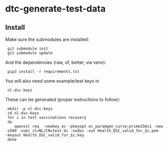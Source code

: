 # dtc-generate-test-data

## Install

Make sure the submodules are installed:

     git submodule init
     git submodule update

And the dependencies (raw, of, better, via venv):

     pip3 install -r requirements.txt

You will also need some example/test keys in

     nl-dsc-keys

These can be generated (proper instructions to follow):

     mkdir -p nl-dsc-keys
     cd nl-dsc-keys
     for i in test vaccinations recovery 
     do 
        openssl req  -newkey ec -pkeyopt ec_paramgen_curve:prime256v1 -new -x509 -subj /C=NL/CN=test-$i -nodes -out Health_DSC_valid_for_$i.pem   -keyout Health_DSC_valid_for_$i.key
     done

